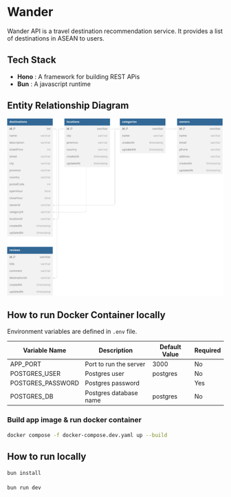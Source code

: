 # Wander

Wander API is a travel destination recommendation service. It provides a list of destinations in ASEAN to users.

## Tech Stack

- **Hono** : A framework for building REST APis
- **Bun** : A javascript runtime

## Entity Relationship Diagram

![ERD](./public/assets/erd.svg)

## How to run Docker Container locally

Environment variables are defined in `.env` file.

| Variable Name     | Description            | Default Value | Required |
| ----------------- | ---------------------- | ------------- | -------- |
| APP_PORT          | Port to run the server | 3000          | No       |
| POSTGRES_USER     | Postgres user          | postgres      | No       |
| POSTGRES_PASSWORD | Postgres password      |               | Yes      |
| POSTGRES_DB       | Postgres database name | postgres      | No       |

### Build app image & run docker container

```bash
docker compose -f docker-compose.dev.yaml up --build
```

## How to run locally

```bash
bun install

bun run dev
```
